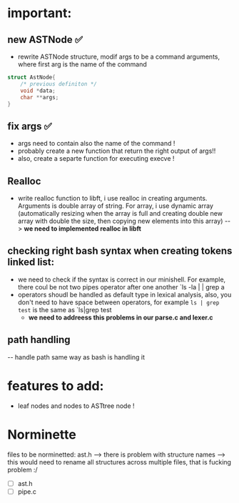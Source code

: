 # important:
##  new ASTNode ✅
- rewrite ASTNode structure, modif args to be a command arguments, where first arg is the name of the command
```C
struct AstNode{
	/* previous definiton */
	void *data;
	char **args;
}
```

## fix args  ✅
- args need to contain also the name of the command !
- probably create a new function that return the right output of args!!
- also, create a separte function for executing execve !

## Realloc
- write realloc function to libft, i use realloc in creating arguments. Arguments is double array of string. For array, i use dynamic array (automatically resizing when the array is full and creating double new array with double the size, then copying new elements into this array) --> **we need to implemented realloc in libft**

## checking right bash syntax when creating tokens linked list:
- we need to check if the syntax is correct in our minishell. For example, there coul be not two pipes operator after one another `ls -la | | grep a
- operators shoudl be handled as default type in lexical analysis, also, you don't need to have space between operators, for example `ls | grep test` is the same as `ls|grep test  
	- **we need to addreess this problems in our parse.c and lexer.c**

## path handling
-- handle path same way as bash is handling it



# features to add:
- leaf nodes and nodes to ASTtree node !



# Norminette
files to be norminetted:
 ast.h --> there is problem with structure names --> this would need to rename all structures across multiple files, that is fucking problem :/
- [ ] ast.h
- [ ] pipe.c
